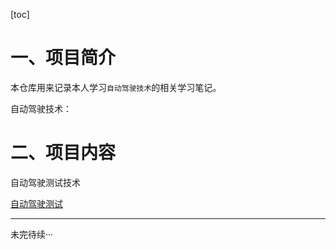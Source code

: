 [toc]

# 一、项目简介

本仓库用来记录本人学习`自动驾驶技术`的相关学习笔记。

自动驾驶技术：

# 二、项目内容

自动驾驶测试技术

[自动驾驶测试](/autopilot_test/autopilot_test_intor.md)


****
未完待续···